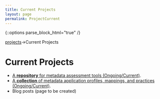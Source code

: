 ```yaml
---
title: Current Projects
layout: page
permalink: ProjectCurrent
---
```

   {::options parse_block_html="true" /}

<a href="/projects">projects</a>->Current Projects

<h1 id="top">Current Projects</h1>

* [A <b>repository</b> for metadata assessment tools (Ongoing/Current)](/tools).
* [A <b>collection</b> of metadata application profiles, mappings, and practices (Ongoing/Current)](https://dlfmetadataassessment.github.io/MetadataSpecsClearinghouse).
* Blog posts (page to be created)
